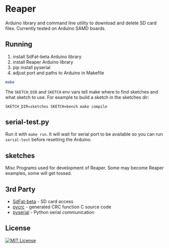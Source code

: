 # Reaper

Arduino library and command line utility to download and delete SD card files.
Currently tested on Arduino SAMD boards.

## Running

1. install SdFat-beta Arduino library
1. install Reaper Arduino library
1. pip install pyserial
1. adjust port and paths to Arduino in Makefile

```bash
make
```

The `SKETCH_DIR` and `SKETCH` env vars tell make where to find sketches and what
sketch to use. For example to build a sketch in the sketches dir:

```
SKETCH_DIR=sketches SKETCH=bench make compile
```

## serial-test.py

Run it with `make run`. It will wait for serial port to be available so you can
run `serial-test` before resetting the Arduino.

## sketches

Misc Programs used for development of Reaper. Some may become Reaper examples, some
will get tossed.


## 3rd Party

- [SdFat-beta](https://github.com/greiman/SdFat-beta) - SD card access
- [pycrc](https://github.com/tpircher/pycrc) - generated CRC function C source code
- [pyserial]() - Python serial communication

## License
[![MIT License](http://img.shields.io/badge/license-MIT-blue.svg?style=flat)](LICENSE)
